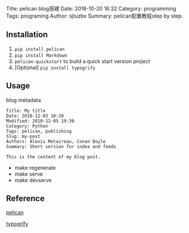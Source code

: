 Title: pelican blog搭建
Date: 2018-10-20 16:32
Category: programming
Tags: programing
Author: sjtuzbx
Summary: pelican配置教程step by step.

## Installation

1. `pip install pelican`
2. `pip install Markdown`
3. `pelican-quickstart` to build a quick start version project 
4. [Optional] `pip install typogrify`

## Usage

blog metadata

```
Title: My title
Date: 2010-12-03 10:20
Modified: 2010-12-05 19:30
Category: Python
Tags: pelican, publishing
Slug: my-post
Authors: Alexis Metaireau, Conan Doyle
Summary: Short version for index and feeds

This is the content of my blog post.
```

* make regenerate 
* make serve
* make devserve

## Reference

[pelican](http://docs.getpelican.com/en/stable/install.html)

[typogrify](https://pypi.org/project/typogrify/)